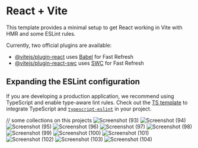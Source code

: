 # React + Vite

This template provides a minimal setup to get React working in Vite with HMR and some ESLint rules.

Currently, two official plugins are available:

- [@vitejs/plugin-react](https://github.com/vitejs/vite-plugin-react/blob/main/packages/plugin-react/README.md) uses [Babel](https://babeljs.io/) for Fast Refresh
- [@vitejs/plugin-react-swc](https://github.com/vitejs/vite-plugin-react-swc) uses [SWC](https://swc.rs/) for Fast Refresh

## Expanding the ESLint configuration

If you are developing a production application, we recommend using TypeScript and enable type-aware lint rules. Check out the [TS template](https://github.com/vitejs/vite/tree/main/packages/create-vite/template-react-ts) to integrate TypeScript and [`typescript-eslint`](https://typescript-eslint.io) in your project.


// some collections on this projects
![Screenshot (93)](https://github.com/user-attachments/assets/e073a65a-9593-4809-a7b5-fa5b372575bd)
![Screenshot (94)](https://github.com/user-attachments/assets/71e6d411-d9a7-4011-97a9-c62fbff1b16f)
![Screenshot (95)](https://github.com/user-attachments/assets/1986d3c9-7e9e-436b-ae29-22acb0149a4b)
![Screenshot (96)](https://github.com/user-attachments/assets/97f8a5bc-7475-4c21-830f-06b3bc633960)
![Screenshot (97)](https://github.com/user-attachments/assets/63590734-147c-4b88-bfd1-da7cb0d724ae)
![Screenshot (98)](https://github.com/user-attachments/assets/cd1f07dd-5305-4833-861a-53305b2d5352)
![Screenshot (99)](https://github.com/user-attachments/assets/d2f5d17d-628a-464c-9706-72da85e16ba4)
![Screenshot (100)](https://github.com/user-attachments/assets/9a3c839d-8635-4405-b061-60879666d256)
![Screenshot (101)](https://github.com/user-attachments/assets/8a00346b-2755-4a99-abb7-8b0301236668)
![Screenshot (102)](https://github.com/user-attachments/assets/ecb1743d-38f5-4df4-9192-59045485c205)
![Screenshot (103)](https://github.com/user-attachments/assets/af436922-57e1-44c6-b08d-be96e3acdbf2)
![Screenshot (104)](https://github.com/user-attachments/assets/9cd50e5d-a612-4d94-8f05-70dafb6ee091)
